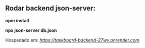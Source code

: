 ## Rodar backend json-server:

**npm install**

**npx json-server db.json**

Hospedado em: *https://taskboard-backend-27wv.onrender.com* 
